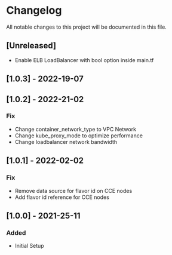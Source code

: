 # Changelog

All notable changes to this project will be documented in this file.

## [Unreleased]

- Enable ELB LoadBalancer with bool option inside main.tf

## [1.0.3] - 2022-19-07

## [1.0.2] - 2022-21-02

### Fix

- Change container_network_type to VPC Network
- Change kube_proxy_mode to optimize performance
- Change loadbalancer network bandwidth

## [1.0.1] - 2022-02-02

### Fix

- Remove data source for flavor id on CCE nodes
- Add flavor id reference for CCE nodes

## [1.0.0] - 2021-25-11

### Added

- Initial Setup
